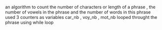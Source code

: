 an algorithm to count the number of characters or length of a phrase , the number of vowels in the phrase and the number of words in this phrase 
used 3 counters as variables car_nb , voy_nb , mot_nb
looped throught the phrase using while loop 
